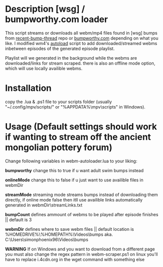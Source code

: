 #  Description [wsg] / bumpworthy.com loader
This script streams or downloads all webm/mp4 files found in [wsg] bumps from  [recent-bump-thread](https://github.com/SimonPhoenix96/random/tree/main/bump-links) repo or [bumpworthy.com](bumpworthy.com) depending on what you like.
I modified wm4's [autoload](https://github.com/mpv-player/mpv/blob/master/TOOLS/lua/autoload.lua) script to add downloaded/streamed webms inbetween episodes of  the generated episode playlist.

Playlist will we generated in the background while the webms are downloaded/links for stream scraped. there is also an offline mode option, which will use locally availible webms.

# Installation
copy the .lua & .ps1 file to your scripts folder (usually "~/.config/mpv/scripts/" or "%APPDATA%\mpv\scripts" in Windows).

# Usage (Default settings should work if wanting to stream off the ancient mongolian pottery forum)

Change following variables in webm-autoloader.lua to your liking:

**bumpworthy** 
change this to true if u want adult swim bumps instead

**onlineMode** 
change this to false if u just want to use availible files in webmDir

**streamMode** 
streaming mode streams bumps instead of downloading them directly, if online mode false then itll use availible links automatically generated in webmDir\streamLinks.txt

**bumpCount** 
defines ammount of webms to be played after episode finishes || default is 3

**webmDir** 
defines where to save webm files || default location is %HOMEDRIVE%\\%HOMEPATH%\\Videos\\bumps aka. C:\Users\simonphoenix96\Videos\bumps

**WARNING** 
If on Windows and you want to download from a different page you must also change the regex pattern in webm-scraper.ps1 on linux you'll have to replace i.4cdn.org in the wget command with something else 
